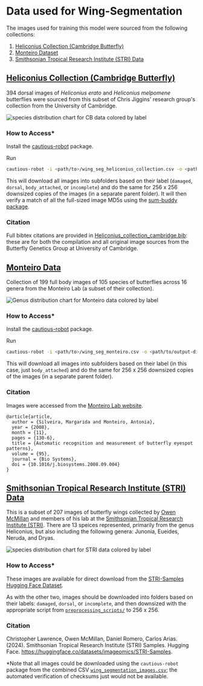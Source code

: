 # Data used for Wing-Segmentation

The images used for training this model were sourced from the following collections:
1. [Heliconius Collection (Cambridge Butterfly)](#heliconius-collection-cambridge-butterfly)
2. [Monteiro Dataset](#monteiro-data)
3. [Smithsonian Tropical Research Institute (STRI) Data](#smithsonian-tropical-research-institute-stri-data)

## [Heliconius Collection (Cambridge Butterfly)](https://huggingface.co/datasets/imageomics/Heliconius-Collection_Cambridge-Butterfly)

394 dorsal images of _Heliconius erato_ and _Heliconius melpomene_ butterflies were sourced from this subset of Chris Jiggins' research group's collection from the University of Cambridge.

![species distribution chart for CB data colored by label](https://github.com/user-attachments/assets/cee0dd24-00e8-46fd-93d0-02804b557fdf)



### How to Access*

Install the [cautious-robot](https://github.com/Imageomics/cautious-robot) package.

Run
```bash
cautious-robot -i <path/to>/wing_seg_heliconius_collection.csv -o <path/to/output-directory> -s label -u source_url -l 256 -v "md5"
```

This will download all images into subfolders based on their label (`damaged`, `dorsal`, `body_attached`, or `incomplete`) and do the same for 256 x 256 downsized copies of the images (in a separate parent folder). It will then verify a match of all the full-sized image MD5s using the [sum-buddy package](https://github.com/Imageomics/sum-buddy).

### Citation
Full bibtex citations are provided in [Heliconius_collection_cambridge.bib](/heliconius_collection_cambridge.bib): these are for both the compilation and all original image sources from the Butterfly Genetics Group at University of Cambridge.

## [Monteiro Data](https://lepdata.org/)

Collection of 199 full body images of 105 species of butterflies across 16 genera from the Monteiro Lab (a subset of their collection).

![Genus distribution chart for Monteiro data colored by label](https://github.com/user-attachments/assets/3075f07e-6166-48f8-8a31-53eec4d4a220)


### How to Access*

Install the [cautious-robot](https://github.com/Imageomics/cautious-robot) package.

Run
```bash
cautious-robot -i <path/to>/wing_seg_monteiro.csv -o <path/to/output-directory> -s label -u source_url -l 256 
```

This will download all images into subfolders based on their label (in this case, just `body_attached`) and do the same for 256 x 256 downsized copies of the images (in a separate parent folder). 


### Citation

Images were accessed from the [Monteiro Lab website](https://lepdata.org/monteiro/).

```
@article{article,
  author = {Silveira, Margarida and Monteiro, Antonia},
  year = {2008},
  month = {11},
  pages = {130-6},
  title = {Automatic recognition and measurement of butterfly eyespot patterns},
  volume = {95},
  journal = {Bio Systems},
  doi = {10.1016/j.biosystems.2008.09.004}
}
```

## [Smithsonian Tropical Research Institute (STRI) Data](https://huggingface.co/datasets/imageomics/STRI-Samples)

This is a subset of 207 images of butterfly wings collected by [Owen McMillan](https://stri.si.edu/scientist/owen-mcmillan) and members of his lab at the [Smithsonian Tropical Research Institute (STRI)](https://stri.si.edu/). There are 13 speices represented, primarily from the genus Heliconius, but also including the following genera: Junonia, Eueides, Neruda, and Dryas.


![species distribution chart for STRI data colored by label](https://github.com/user-attachments/assets/9b811673-73e0-47d6-830b-91b4af7a92a5)


### How to Access*

These images are available for direct download from the [STRI-Samples Hugging Face Dataset](https://huggingface.co/datasets/imageomics/STRI-Samples).

As with the other two, images should be downloaded into folders based on their labels: `damaged`, `dorsal`, or `incomplete`, and then downsized with the appropriate script from [`preprocessing_scripts/`](../preprocessing_scripts) to 256 x 256.

### Citation

Christopher Lawrence, Owen McMillan, Daniel Romero, Carlos Arias. (2024). Smithsonian Tropical Research Institute (STRI) Samples. Hugging Face. https://huggingface.co/datasets/imageomics/STRI-Samples.


*Note that all images could be downloaded using the `cautious-robot` package from the combined CSV [`wing_segmentation_images.csv`](wing_segmentation_images.csv); the automated verification of checksums just would not be available.
